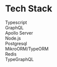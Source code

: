 # Tech Stack

Typescript<br />
GraphQL<br />
Apollo Server<br />
Node.js<br />
Postgresql<br />
MikroORM/TypeORM<br />
Redis<br />
TypeGraphQL<br />
